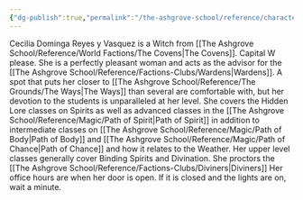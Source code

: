 ```yaml
---
{"dg-publish":true,"permalink":"/the-ashgrove-school/reference/characters/masters/cecilia-dominga-reyes-y-vasquez/"}
---
```


Cecilia Dominga Reyes y Vasquez is a Witch from [[The Ashgrove School/Reference/World Factions/The Covens\|The Covens]]. Capital W please. She is a perfectly pleasant woman and acts as the advisor for the [[The Ashgrove School/Reference/Factions-Clubs/Wardens\|Wardens]]. A spot that puts her closer to [[The Ashgrove School/Reference/The Grounds/The Ways\|The Ways]] than several are comfortable with, but her devotion to the students is unparalleled at her level. She covers the Hidden Lore classes on Spirits as well as advanced classes in the [[The Ashgrove School/Reference/Magic/Path of Spirit\|Path of Spirit]] in addition to intermediate classes on [[The Ashgrove School/Reference/Magic/Path of Body\|Path of Body]] and [[The Ashgrove School/Reference/Magic/Path of Chance\|Path of Chance]] and how it relates to the Weather. Her upper level classes generally cover Binding Spirits and Divination. She proctors the [[The Ashgrove School/Reference/Factions-Clubs/Diviners\|Diviners]] Her office hours are when her door is open. If it is closed and the lights are on, wait a minute. 
